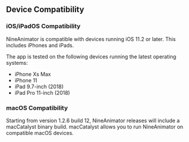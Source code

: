 ## Device Compatibility

### iOS/iPadOS Compatibility

NineAnimator is compatible with devices running iOS 11.2 or later. This
includes iPhones and iPads.

The app is tested on the following devices running the latest operating
systems:

- iPhone Xs Max
- iPhone 11
- iPad 9.7-inch (2018)
- iPad Pro 11-inch (2018)

### macOS Compatibility

Starting from version 1.2.6 build 12, NineAnimator releases will include
a macCatalyst binary build. macCatalyst allows you to run NineAnimator
on compatible macOS devices. 
